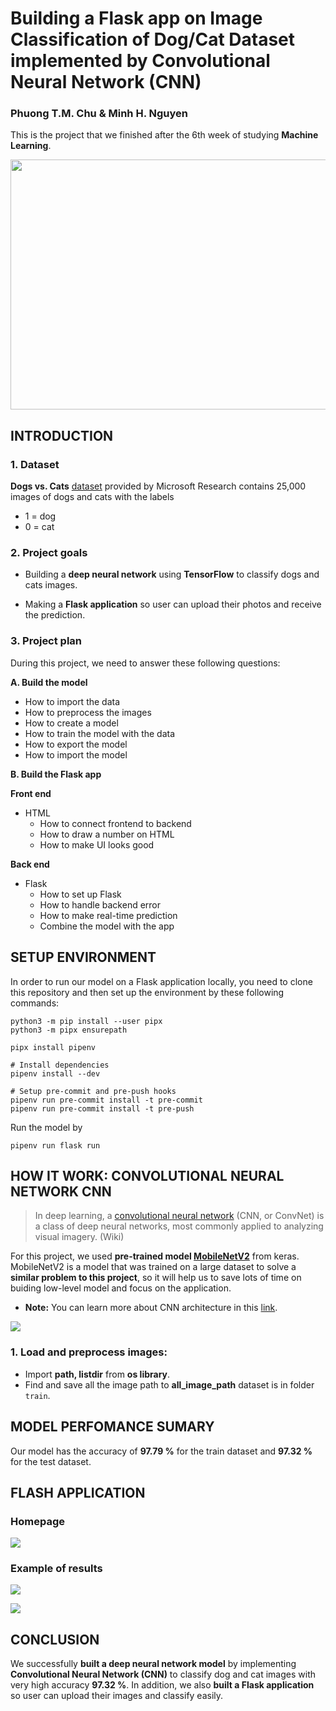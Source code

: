 # Building a Flask app on Image Classification of Dog/Cat Dataset implemented by Convolutional Neural Network (CNN)

### Phuong T.M. Chu & Minh H. Nguyen
This is the project that we finished after the 6th week of studying **Machine Learning**.

<p align="center">
  <img width="760" height="400" src="https://miro.medium.com/max/1838/1*oB3S5yHHhvougJkPXuc8og.gif">
</p>




## INTRODUCTION
### 1. Dataset
**Dogs vs. Cats** [dataset](https://www.kaggle.com/c/dogs-vs-cats/data) provided by  Microsoft Research contains 25,000 images of dogs and cats with the labels 
* 1 = dog
* 0 = cat 

### 2. Project goals
- Building a **deep neural network** using **TensorFlow** to classify dogs and cats images.

- Making a **Flask application** so user can upload their photos and receive the prediction.

### 3. Project plan

During this project, we need to answer these following questions:

**A. Build the model**
- How to import the data
- How to preprocess the images
- How to create a model
- How to train the model with the data
- How to export the model
- How to import the model
    
**B. Build the Flask app**

**Front end**
- HTML
    - How to connect frontend to backend
    - How to draw a number on HTML
    - How to make UI looks good

**Back end**
- Flask
    - How to set up Flask
    - How to handle backend error
    - How to make real-time prediction
    - Combine the model with the app


## SETUP ENVIRONMENT
In order to run our model on a Flask application locally, you need to clone this repository and then set up the environment by these following commands:

```shell
python3 -m pip install --user pipx
python3 -m pipx ensurepath

pipx install pipenv

# Install dependencies
pipenv install --dev

# Setup pre-commit and pre-push hooks
pipenv run pre-commit install -t pre-commit
pipenv run pre-commit install -t pre-push
```
Run the model by 

```shell
pipenv run flask run
```

## HOW IT WORK: CONVOLUTIONAL NEURAL NETWORK CNN

> In deep learning, a [convolutional neural network](https://en.wikipedia.org/wiki/Convolutional_neural_network) (CNN, or ConvNet) is a class of deep neural networks, most commonly applied to analyzing visual imagery. (Wiki)

For this project, we used **pre-trained model [MobileNetV2](https://keras.io/applications/#mobilenetv2)** from keras. MobileNetV2 is a model that was trained on a large dataset to solve a **similar problem to this project**, so it will help us to save lots of time on buiding low-level model and focus on the application.

* **Note:** You can learn more about CNN architecture in this [link](https://medium.com/@RaghavPrabhu/understanding-of-convolutional-neural-network-cnn-deep-learning-99760835f148).  

![](https://www.datascience.com/hs-fs/hubfs/CNN%202.png?width=650&name=CNN%202.png)

### 1. Load and preprocess images:

- Import **path, listdir** from **os library**.
- Find and save all the image path to **all_image_path** dataset is in folder `train`. 

## MODEL PERFOMANCE SUMARY
Our model has the accuracy of **97.79 %** for the train dataset and **97.32 %** for the test dataset. 

## FLASH APPLICATION
### Homepage
![](https://i.imgur.com/4CGnSNo.png)
### Example of results

![](https://i.imgur.com/PJ4f39B.png)

![](https://i.imgur.com/59cKpJQ.png)



## CONCLUSION

We successfully **built a deep neural network model** by implementing **Convolutional Neural Network (CNN)** to classify dog and cat images with very high accuracy **97.32 %**.
In addition, we also **built a Flask application** so user can upload their images and classify easily.
